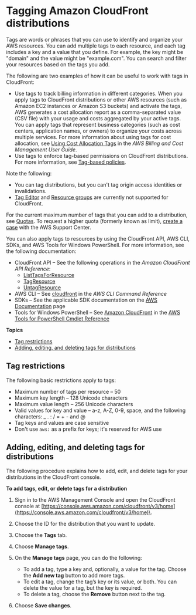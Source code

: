 # Tagging Amazon CloudFront distributions<a name="tagging"></a>

Tags are words or phrases that you can use to identify and organize your AWS resources\. You can add multiple tags to each resource, and each tag includes a key and a value that you define\. For example, the key might be "domain" and the value might be "example\.com"\. You can search and filter your resources based on the tags you add\. 

The following are two examples of how it can be useful to work with tags in CloudFront: 
+ Use tags to track billing information in different categories\. When you apply tags to CloudFront distributions or other AWS resources \(such as Amazon EC2 instances or Amazon S3 buckets\) and activate the tags, AWS generates a cost allocation report as a comma\-separated value \(CSV file\) with your usage and costs aggregated by your active tags\. You can apply tags that represent business categories \(such as cost centers, application names, or owners\) to organize your costs across multiple services\. For more information about using tags for cost allocation, see [Using Cost Allocation Tags](https://docs.aws.amazon.com/awsaccountbilling/latest/aboutv2/cost-alloc-tags.html) in the *AWS Billing and Cost Management User Guide*\.
+ Use tags to enforce tag\-based permissions on CloudFront distributions\. For more information, see [Tag\-based policies](access-control-overview.md#access-control-manage-access-intro-tag-policies)\.

Note the following:
+ You can tag distributions, but you can't tag origin access identities or invalidations\.
+ [Tag Editor](https://docs.aws.amazon.com/ARG/latest/userguide/tag-editor.html) and [Resource groups](https://docs.aws.amazon.com/ARG/latest/userguide/resource-groups.html) are currently not supported for CloudFront\.

For the current maximum number of tags that you can add to a distribution, see [Quotas](cloudfront-limits.md)\. To request a higher quota \(formerly known as limit\), [create a case](https://console.aws.amazon.com/support/home#/case/create?issueType=service-limit-increase&limitType=service-code-cloudfront-distributions) with the AWS Support Center\.

You can also apply tags to resources by using the CloudFront API, AWS CLI, SDKs, and AWS Tools for Windows PowerShell\. For more information, see the following documentation:
+ CloudFront API – See the following operations in the *Amazon CloudFront API Reference*:
  + [ListTagsForResource](https://docs.aws.amazon.com/cloudfront/latest/APIReference/API_ListTagsForResource.html) 
  + [TagResource](https://docs.aws.amazon.com/cloudfront/latest/APIReference/API_TagResource.html) 
  + [UntagResource](https://docs.aws.amazon.com/cloudfront/latest/APIReference/API_UntagResource.html) 
+ AWS CLI – See [cloudfront](https://awscli.amazonaws.com/v2/documentation/api/latest/reference/cloudfront/index.html) in the *AWS CLI Command Reference*
+ SDKs – See the applicable SDK documentation on the [AWS Documentation](https://docs.aws.amazon.com/index.html) page
+ Tools for Windows PowerShell – See [Amazon CloudFront](https://docs.aws.amazon.com/powershell/latest/reference/items/CloudFront_cmdlets.html) in the [AWS Tools for PowerShell Cmdlet Reference](https://docs.aws.amazon.com/powershell/latest/reference/)

**Topics**
+ [Tag restrictions](#tagging-restrictions)
+ [Adding, editing, and deleting tags for distributions](#tagging-add-edit-delete)

## Tag restrictions<a name="tagging-restrictions"></a>

The following basic restrictions apply to tags:
+ Maximum number of tags per resource – 50
+ Maximum key length – 128 Unicode characters
+ Maximum value length – 256 Unicode characters
+ Valid values for key and value – a\-z, A\-Z, 0\-9, space, and the following characters: \_ \. : / = \+ \- and @
+ Tag keys and values are case sensitive
+ Don't use `aws:` as a prefix for keys; it's reserved for AWS use

## Adding, editing, and deleting tags for distributions<a name="tagging-add-edit-delete"></a>

The following procedure explains how to add, edit, and delete tags for your distributions in the CloudFront console\.<a name="tagging-add-edit-delete-procedure"></a>

**To add tags, edit, or delete tags for a distribution**

1. Sign in to the AWS Management Console and open the CloudFront console at [https://console.aws.amazon.com/cloudfront/v3/home](https://console.aws.amazon.com/cloudfront/v3/home)\.

1. Choose the ID for the distribution that you want to update\.

1. Choose the **Tags** tab\.

1. Choose **Manage tags**\.

1. On the **Manage tags** page, you can do the following:
   + To add a tag, type a key and, optionally, a value for the tag\. Choose the **Add new tag** button to add more tags\.
   + To edit a tag, change the tag’s key or its value, or both\. You can delete the value for a tag, but the key is required\.
   + To delete a tag, choose the **Remove** button next to the tag\.

1. Choose **Save changes**\.